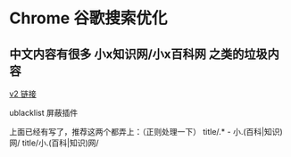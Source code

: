 # Chrome 谷歌搜索优化

## 中文内容有很多 小x知识网/小x百科网 之类的垃圾内容

[v2 链接](https://www.v2ex.com/t/806025#;)

ublacklist 屏蔽插件

上面已经有写了，推荐这两个都弄上：（正则处理一下）
title/.* - 小.(百科|知识)网/
title/小.(百科|知识)网/